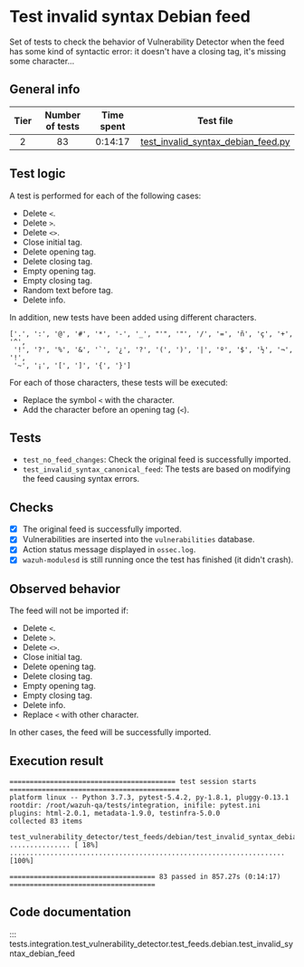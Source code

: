 # Test invalid syntax Debian feed

Set of tests to check the behavior of Vulnerability Detector when the feed has some kind of syntactic error: it doesn't
have a closing tag, it's missing some character...

## General info

|Tier | Number of tests | Time spent| Test file |
|:--:|:--:|:--:|:--:|
| 2 | 83  | 0:14:17 | [test_invalid_syntax_debian_feed.py](../../../test_feeds/debian/test_invalid_syntax_debian_feed.py)|

## Test logic

A test is performed for each of the following cases:

- Delete `<`.
- Delete `>`.
- Delete `<>`.
- Close initial tag.
- Delete opening tag.
- Delete closing tag.
- Empty opening tag.
- Empty closing tag.
- Random text before tag.
- Delete info.

In addition, new tests have been added using different characters.

```
['.', ':', '@', '#', '*', '-', '_', "'", '"', '/', '=', 'ñ', 'ç', '+', '^',
 '!', '?', '%', '&', '`', '¿', '?', '(', ')', '|', 'º', '$', '½', '¬',  '!',
 '~', '¡', '[', ']', '{', '}']
```

For each of those characters, these tests will be executed:
 - Replace the symbol `<` with the character.
 - Add the character before an opening tag (`<`).

## Tests

- `test_no_feed_changes`: Check the original feed is successfully imported.
- `test_invalid_syntax_canonical_feed`: The tests are based on modifying the feed causing syntax errors.

## Checks

- [x] The original feed is successfully imported.
- [x] Vulnerabilities are inserted into the `vulnerabilities` database.
- [x] Action status message displayed in `ossec.log`.
- [x] `wazuh-modulesd` is still running once the test has finished (it didn't crash).

## Observed behavior

The feed will not be imported if:

- Delete `<`.
- Delete `>`.
- Delete `<>`.
- Close initial tag.
- Delete opening tag.
- Delete closing tag.
- Empty opening tag.
- Empty closing tag.
- Delete info.
- Replace `<` with other character.

In other cases, the feed will be successfully imported.

## Execution result

```
========================================= test session starts ==========================================
platform linux -- Python 3.7.3, pytest-5.4.2, py-1.8.1, pluggy-0.13.1
rootdir: /root/wazuh-qa/tests/integration, inifile: pytest.ini
plugins: html-2.0.1, metadata-1.9.0, testinfra-5.0.0
collected 83 items

test_vulnerability_detector/test_feeds/debian/test_invalid_syntax_debian_feed.py ............... [ 18%]
....................................................................                             [100%]

==================================== 83 passed in 857.27s (0:14:17) ====================================
```


## Code documentation

::: tests.integration.test_vulnerability_detector.test_feeds.debian.test_invalid_syntax_debian_feed
